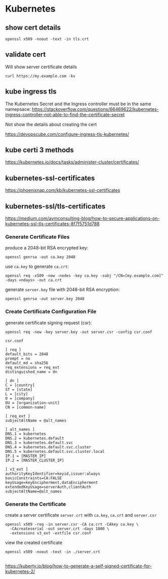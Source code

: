 # Kubernetes

## show cert details
```
openssl x509 -noout -text -in tls.crt
```

## validate cert
Will show server certificate details
```
curl https://my.example.com -kv
```

## kube ingress tls
The Kubernetes Secret and the Ingress controller must be in the same namepsace:
https://stackoverflow.com/questions/66469622/kubernetes-ingress-controller-not-able-to-find-the-certificate-secret

Not show the details about creating the cert

https://devopscube.com/configure-ingress-tls-kubernetes/

## kube certi 3 methods
https://kubernetes.io/docs/tasks/administer-cluster/certificates/

## kubernetes-ssl-certificates
https://phoenixnap.com/kb/kubernetes-ssl-certificates

## kubernetes-ssl/tls-certificates
https://medium.com/avmconsulting-blog/how-to-secure-applications-on-kubernetes-ssl-tls-certificates-8f7f5751d788

### Generate Certificate Files
produce a 2048-bit RSA encrypted key:
```
openssl genrsa -out ca.key 2048
```

use `ca.key` to generate `ca.crt`:
```
openssl req -x509 -new -nodes -key ca.key -subj "/CN=[my.example.com]" -days <ndays> -out ca.crt
```

generate `server.key` file with 2048-bit RSA encryption:
```
openssl genrsa -out server.key 2048
```

### Create Certificate Configuration File
generate certificate signing request (csr):
```
openssl req -new -key server.key -out server.csr -config csr.conf
```

`csr.conf`
```
[ req ]
default_bits = 2048
prompt = no
default_md = sha256
req_extensions = req_ext
distinguished_name = dn

[ dn ]
C = [country]
ST = [state]
L = [city]
O = [company]
OU = [organization-unit]
CN = [common-name]

[ req_ext ]
subjectAltName = @alt_names

[ alt_names ]
DNS.1 = kubernetes
DNS.2 = kubernetes.default
DNS.3 = kubernetes.default.svc
DNS.4 = kubernetes.default.svc.cluster
DNS.5 = kubernetes.default.svc.cluster.local
IP.1 = [MASTER_IP]
IP.2 = [MASTER_CLUSTER_IP]

[ v3_ext ]
authorityKeyIdentifier=keyid,issuer:always
basicConstraints=CA:FALSE
keyUsage=keyEncipherment,dataEncipherment
extendedKeyUsage=serverAuth,clientAuth
subjectAltName=@alt_names
```

### Generate the Certificate
create a server certificate `server.crt` with `ca.key`, `ca.crt` and `server.csr`
```
openssl x509 -req -in server.csr -CA ca.crt -CAkey ca.key \
  -CAcreateserial -out server.crt -days 1000 \
  -extensions v3_ext -extfile csr.conf
```

view the created certificate
```
openssl x509 -noout -text -in ./server.crt
```

##
https://kuberty.io/blog/how-to-generate-a-self-signed-certificate-for-kubernetes-2/
